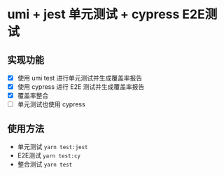 # umi + jest 单元测试 + cypress E2E测试

## 实现功能

- [x] 使用 umi test 进行单元测试并生成覆盖率报告
- [x] 使用 cypress 进行 E2E 测试并生成覆盖率报告
- [x] 覆盖率整合
- [ ] 单元测试也使用 cypress

## 使用方法

- 单元测试 `yarn test:jest`
- E2E测试 `yarn test:cy`
- 整合测试 `yarn test`
